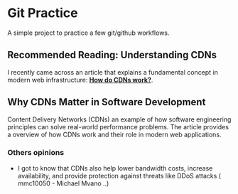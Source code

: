 # Git Practice

A simple project to practice a few git/github workflows.

## Recommended Reading: Understanding CDNs

I recently came across an article that explains a fundamental concept in modern web infrastructure: **[How do CDNs work?](https://www.cloudflare.com/learning/cdn/what-is-a-cdn/)**.

## Why CDNs Matter in Software Development

Content Delivery Networks (CDNs)  an example of how software engineering principles can solve real-world performance problems. The article provides a overview of how CDNs work and their role in modern web applications.


### Others opinions

- I got to know that CDNs also help lower bandwidth costs, increase availability, and provide protection against threats like DDoS attacks ( mmc10050 - Michael Mvano ..)
